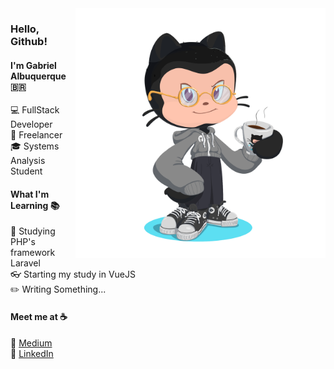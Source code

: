 <img src="https://github.com/albuquerque53/albuquerque53/blob/master/octocat.png" align="right" width="400" height="400">

### Hello, Github!

#### I'm Gabriel Albuquerque :brazil:

:computer: FullStack Developer <br>
:dart: Freelancer <br>
:mortar_board: Systems Analysis Student <br>

#### What I'm Learning :books:

:elephant: Studying PHP's framework Laravel <br>
:eyeglasses: Starting my study in VueJS <br>
:pencil2: Writing Something...

#### Meet me at :coffee:

:pencil: [Medium](https://medium.com/@g4br_) <br>
:briefcase: [LinkedIn](https://www.linkedin.com/in/gabriel-albuquerque-9a68b21a4/) <br>
